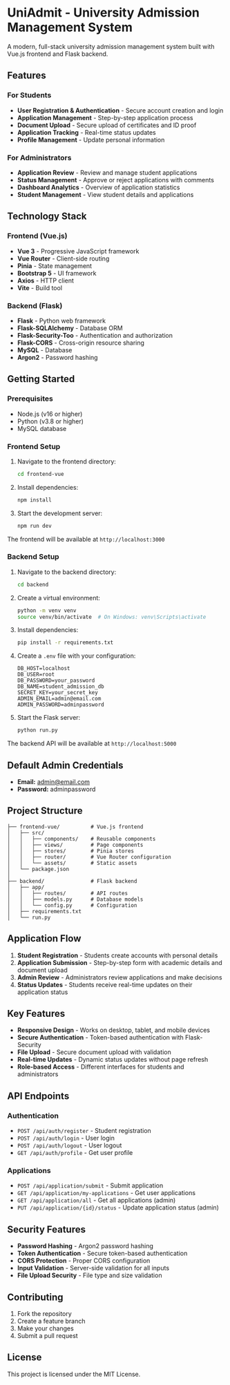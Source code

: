 # UniAdmit - University Admission Management System

A modern, full-stack university admission management system built with Vue.js frontend and Flask backend.

## Features

### For Students
- **User Registration & Authentication** - Secure account creation and login
- **Application Management** - Step-by-step application process
- **Document Upload** - Secure upload of certificates and ID proof
- **Application Tracking** - Real-time status updates
- **Profile Management** - Update personal information

### For Administrators
- **Application Review** - Review and manage student applications
- **Status Management** - Approve or reject applications with comments
- **Dashboard Analytics** - Overview of application statistics
- **Student Management** - View student details and applications

## Technology Stack

### Frontend (Vue.js)
- **Vue 3** - Progressive JavaScript framework
- **Vue Router** - Client-side routing
- **Pinia** - State management
- **Bootstrap 5** - UI framework
- **Axios** - HTTP client
- **Vite** - Build tool

### Backend (Flask)
- **Flask** - Python web framework
- **Flask-SQLAlchemy** - Database ORM
- **Flask-Security-Too** - Authentication and authorization
- **Flask-CORS** - Cross-origin resource sharing
- **MySQL** - Database
- **Argon2** - Password hashing

## Getting Started

### Prerequisites
- Node.js (v16 or higher)
- Python (v3.8 or higher)
- MySQL database

### Frontend Setup

1. Navigate to the frontend directory:
   ```bash
   cd frontend-vue
   ```

2. Install dependencies:
   ```bash
   npm install
   ```

3. Start the development server:
   ```bash
   npm run dev
   ```

The frontend will be available at `http://localhost:3000`

### Backend Setup

1. Navigate to the backend directory:
   ```bash
   cd backend
   ```

2. Create a virtual environment:
   ```bash
   python -m venv venv
   source venv/bin/activate  # On Windows: venv\Scripts\activate
   ```

3. Install dependencies:
   ```bash
   pip install -r requirements.txt
   ```

4. Create a `.env` file with your configuration:
   ```env
   DB_HOST=localhost
   DB_USER=root
   DB_PASSWORD=your_password
   DB_NAME=student_admission_db
   SECRET_KEY=your_secret_key
   ADMIN_EMAIL=admin@email.com
   ADMIN_PASSWORD=adminpassword
   ```

5. Start the Flask server:
   ```bash
   python run.py
   ```

The backend API will be available at `http://localhost:5000`

## Default Admin Credentials

- **Email:** admin@email.com
- **Password:** adminpassword

## Project Structure

```
├── frontend-vue/          # Vue.js frontend
│   ├── src/
│   │   ├── components/    # Reusable components
│   │   ├── views/         # Page components
│   │   ├── stores/        # Pinia stores
│   │   ├── router/        # Vue Router configuration
│   │   └── assets/        # Static assets
│   └── package.json
│
├── backend/               # Flask backend
│   ├── app/
│   │   ├── routes/        # API routes
│   │   ├── models.py      # Database models
│   │   └── config.py      # Configuration
│   ├── requirements.txt
│   └── run.py
```

## Application Flow

1. **Student Registration** - Students create accounts with personal details
2. **Application Submission** - Step-by-step form with academic details and document upload
3. **Admin Review** - Administrators review applications and make decisions
4. **Status Updates** - Students receive real-time updates on their application status

## Key Features

- **Responsive Design** - Works on desktop, tablet, and mobile devices
- **Secure Authentication** - Token-based authentication with Flask-Security
- **File Upload** - Secure document upload with validation
- **Real-time Updates** - Dynamic status updates without page refresh
- **Role-based Access** - Different interfaces for students and administrators

## API Endpoints

### Authentication
- `POST /api/auth/register` - Student registration
- `POST /api/auth/login` - User login
- `POST /api/auth/logout` - User logout
- `GET /api/auth/profile` - Get user profile

### Applications
- `POST /api/application/submit` - Submit application
- `GET /api/application/my-applications` - Get user applications
- `GET /api/application/all` - Get all applications (admin)
- `PUT /api/application/{id}/status` - Update application status (admin)

## Security Features

- **Password Hashing** - Argon2 password hashing
- **Token Authentication** - Secure token-based authentication
- **CORS Protection** - Proper CORS configuration
- **Input Validation** - Server-side validation for all inputs
- **File Upload Security** - File type and size validation

## Contributing

1. Fork the repository
2. Create a feature branch
3. Make your changes
4. Submit a pull request

## License

This project is licensed under the MIT License.
